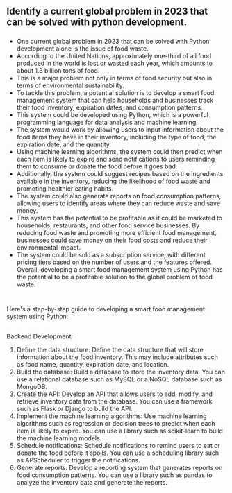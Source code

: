 ## Identify a current global problem in 2023 that can be solved with python development. 
###
- One current global problem in 2023 that can be solved with Python development alone is the issue of food waste. 
- According to the United Nations, approximately one-third of all food produced in the world is lost or wasted each year, which amounts to about 1.3 billion tons of food. 
- This is a major problem not only in terms of food security but also in terms of environmental sustainability.
- To tackle this problem, a potential solution is to develop a smart food management system that can help households and businesses track their food inventory, expiration dates, and consumption patterns. 
- This system could be developed using Python, which is a powerful programming language for data analysis and machine learning.
- The system would work by allowing users to input information about the food items they have in their inventory, including the type of food, the expiration date, and the quantity. 
- Using machine learning algorithms, the system could then predict when each item is likely to expire and send notifications to users reminding them to consume or donate the food before it goes bad.
- Additionally, the system could suggest recipes based on the ingredients available in the inventory, reducing the likelihood of food waste and promoting healthier eating habits. 
- The system could also generate reports on food consumption patterns, allowing users to identify areas where they can reduce waste and save money.
- This system has the potential to be profitable as it could be marketed to households, restaurants, and other food service businesses. By reducing food waste and promoting more efficient food management, businesses could save money on their food costs and reduce their environmental impact. 
- The system could be sold as a subscription service, with different pricing tiers based on the number of users and the features offered.
Overall, developing a smart food management system using Python has the potential to be a profitable solution to the global problem of food waste.

#
Here's a step-by-step guide to developing a smart food management system using Python:
##

Backend Development:
1. Define the data structure: Define the data structure that will store information about the food inventory. This may include attributes such as food name, quantity, expiration date, and location.
2. Build the database: Build a database to store the inventory data. You can use a relational database such as MySQL or a NoSQL database such as MongoDB.
3. Create the API: Develop an API that allows users to add, modify, and retrieve inventory data from the database. You can use a framework such as Flask or Django to build the API.
4. Implement the machine learning algorithms: Use machine learning algorithms such as regression or decision trees to predict when each item is likely to expire. You can use a library such as scikit-learn to build the machine learning models.
5. Schedule notifications: Schedule notifications to remind users to eat or donate the food before it spoils. You can use a scheduling library such as APScheduler to trigger the notifications.
6. Generate reports: Develop a reporting system that generates reports on food consumption patterns. You can use a library such as pandas to analyze the inventory data and generate the reports.
